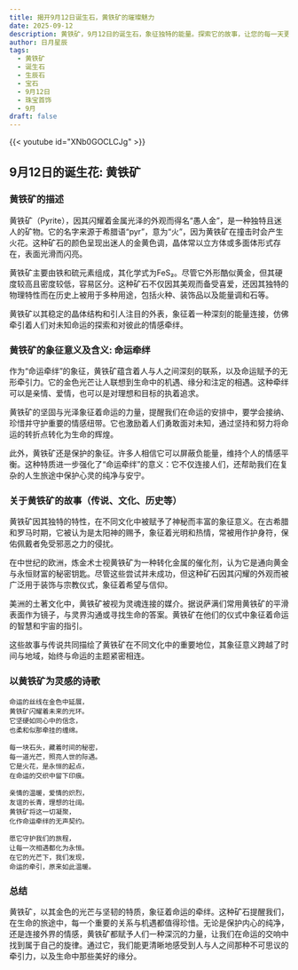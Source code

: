 ```yaml
---
title: 揭开9月12日诞生石，黄铁矿的璀璨魅力
date: 2025-09-12
description: 黄铁矿，9月12日的诞生石，象征独特的能量。探索它的故事，让您的每一天更有意义。
author: 日月星辰
tags:
  - 黄铁矿
  - 诞生石
  - 生辰石
  - 宝石
  - 9月12日
  - 珠宝首饰
  - 9月
draft: false
---
```


{{< youtube id="XNb0GOCLCJg" >}}

## 9月12日的诞生花: 黄铁矿

### 黄铁矿的描述

黄铁矿（Pyrite），因其闪耀着金属光泽的外观而得名“愚人金”，是一种独特且迷人的矿物。它的名字来源于希腊语“pyr”，意为“火”，因为黄铁矿在撞击时会产生火花。这种矿石的颜色呈现出迷人的金黄色调，晶体常以立方体或多面体形式存在，表面光滑而闪亮。

黄铁矿主要由铁和硫元素组成，其化学式为FeS₂。尽管它外形酷似黄金，但其硬度较高且密度较低，容易区分。这种矿石不仅因其美观而备受喜爱，还因其独特的物理特性而在历史上被用于多种用途，包括火种、装饰品以及能量调和石等。

黄铁矿以其稳定的晶体结构和引人注目的外表，象征着一种深刻的能量连接，仿佛牵引着人们对未知命运的探索和对彼此的情感牵绊。

### 黄铁矿的象征意义及含义: 命运牵绊

作为“命运牵绊”的象征，黄铁矿蕴含着人与人之间深刻的联系，以及命运赋予的无形牵引力。它的金色光芒让人联想到生命中的机遇、缘分和注定的相遇。这种牵绊可以是亲情、爱情，也可以是对理想和目标的执着追求。

黄铁矿的坚固与光泽象征着命运的力量，提醒我们在命运的安排中，要学会接纳、珍惜并守护重要的情感纽带。它也激励着人们勇敢面对未知，通过坚持和努力将命运的转折点转化为生命的辉煌。

此外，黄铁矿还是保护的象征。许多人相信它可以屏蔽负能量，维持个人的情感平衡。这种特质进一步强化了“命运牵绊”的意义：它不仅连接人们，还帮助我们在复杂的人生旅途中保护心灵的纯净与安宁。

### 关于黄铁矿的故事（传说、文化、历史等）

黄铁矿因其独特的特性，在不同文化中被赋予了神秘而丰富的象征意义。在古希腊和罗马时期，它被认为是太阳神的赐予，象征着光明和热情，常被用作护身符，保佑佩戴者免受邪恶之力的侵扰。

在中世纪的欧洲，炼金术士视黄铁矿为一种转化金属的催化剂，认为它是通向黄金与永恒财富的秘密钥匙。尽管这些尝试并未成功，但这种矿石因其闪耀的外观而被广泛用于装饰与宗教仪式，象征着希望与信仰。

美洲的土著文化中，黄铁矿被视为灵魂连接的媒介。据说萨满们常用黄铁矿的平滑表面作为镜子，与灵界沟通或寻找生命的答案。黄铁矿在他们的仪式中象征着命运的智慧和宇宙的指引。

这些故事与传说共同描绘了黄铁矿在不同文化中的重要地位，其象征意义跨越了时间与地域，始终与命运的主题紧密相连。

### 以黄铁矿为灵感的诗歌

```
命运的丝线在金色中延展，  
黄铁矿闪耀着未来的光环。  
它坚硬如同心中的信念，  
也柔和似那牵挂的缠绵。

每一块石头，藏着时间的秘密，  
每一道光芒，照亮人世的际遇。  
它是火花，是永恒的起点，  
在命运的交织中留下印痕。

亲情的温暖，爱情的炽烈，  
友谊的长青，理想的壮阔。  
黄铁矿将这一切凝聚，  
化作命运牵绊的无声契约。

愿它守护我们的旅程，  
让每一次相遇都化为永恒。  
在它的光芒下，我们发现，  
命运的牵引，原来如此温暖。
```

### 总结

黄铁矿，以其金色的光芒与坚韧的特质，象征着命运的牵绊。这种矿石提醒我们，在生命的旅途中，每一个重要的关系与机遇都值得珍惜。无论是保护内心的纯净，还是连接外界的情感，黄铁矿都赋予人们一种深沉的力量，让我们在命运的交响中找到属于自己的旋律。通过它，我们能更清晰地感受到人与人之间那种不可思议的牵引力，以及生命中那些美好的缘分。